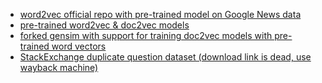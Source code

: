 * [word2vec official repo with pre-trained model on Google News data](https://code.google.com/archive/p/word2vec/)
* [pre-trained word2vec & doc2vec models](https://github.com/jhlau/doc2vec)
* [forked gensim with support for training doc2vec models with pre-trained word vectors](https://github.com/jhlau/gensim)
* [StackExchange duplicate question dataset (download link is dead, use wayback machine)](https://github.com/D1Doris/CQADupStack)

